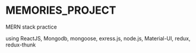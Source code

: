 # MEMORIES_PROJECT
MERN stack practice

using ReactJS, Mongodb, mongoose, exress.js, node.js, Material-UI, redux, redux-thunk
